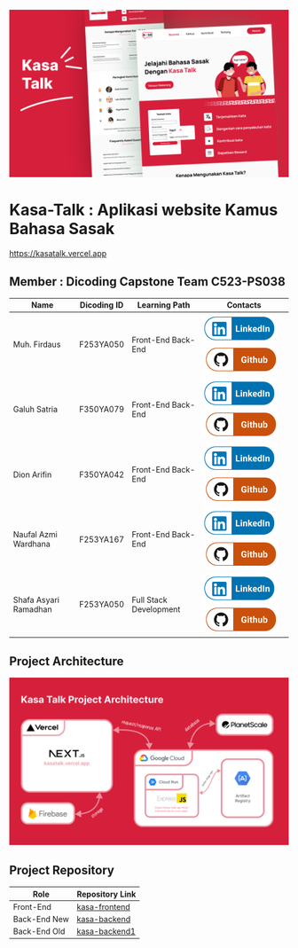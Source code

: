 <p align="center">
    <img src="https://raw.githubusercontent.com/Kasa-Talk/.github/main/profile/Kasa%20Landing%20Pages.png" alt="Terralysis App">
</p>

# Kasa-Talk : Aplikasi website Kamus Bahasa Sasak
https://kasatalk.vercel.app

## Member : Dicoding Capstone Team C523-PS038

| Name                    | Dicoding ID  | Learning Path      | Contacts                                                                                                                                                                                |
| ----------------------- | ----------- | ------------------ | --------------------------------------------------------------------------------------------------------------------------------------------------------------------------------------- |
| Muh. Firdaus | F253YA050 | Front-End Back-End | [![Muh. Firdaus](https://github.com/Kasa-Talk/.github/blob/main/profile/LinkedIn.png)](https://www.linkedin.com/in/muhfirdaus08/) [![muhfirdaus08](https://github.com/Kasa-Talk/.github/blob/main/profile/Github.png)](https://github.com/muhfirdaus08)                        |
| Galuh Satria       | F350YA079 | Front-End Back-End | [![Galuh Satria](https://github.com/Kasa-Talk/.github/blob/main/profile/LinkedIn.png)](https://www.linkedin.com/in/galuhsatria/) [![galuhsatria](https://github.com/Kasa-Talk/.github/blob/main/profile/Github.png)](https://github.com/galuhsatria)         |
| Dion  Arifin          | F350YA042 | Front-End Back-End   | [![Dion Arifin](https://github.com/Kasa-Talk/.github/blob/main/profile/LinkedIn.png)](https://www.linkedin.com/in/dionarifin13012003/) [![arifin1301](https://github.com/Kasa-Talk/.github/blob/main/profile/Github.png)](https://github.com/arifin1301)                              |
| Naufal Azmi Wardhana       | F253YA167 | Front-End Back-End   | [![Naufal Azmi Wardhana](https://github.com/Kasa-Talk/.github/blob/main/profile/LinkedIn.png)](https://www.linkedin.com/in/naufal-azmi-wardhana-59b99922b/) [![NaufalOpam](https://github.com/Kasa-Talk/.github/blob/main/profile/Github.png)](https://github.com/NaufalOpam) |
| Shafa Asyari Ramadhan            | F253YA050 | Full Stack Development     | [![Shafa Asyari Ramadhan](https://github.com/Kasa-Talk/.github/blob/main/profile/LinkedIn.png)](www.linkedin.com/in/shafaasyari/) [![shafaio](https://github.com/Kasa-Talk/.github/blob/main/profile/Github.png)](https://github.com/shafaio)                   |

## Project Architecture
<p align="center">
    <img src="https://github.com/Kasa-Talk/.github/blob/main/profile/project%20architecture.png" alt="Terralysis App">
</p>

## Project Repository
| Role                                 | Repository Link                                                                           |
| ------------------------------------ | ----------------------------------------------------------------------------------------- |
| Front-End                            | [kasa-frontend](https://github.com/Kasa-Talk/kasatalk)                                    |
| Back-End New                         | [kasa-backend](https://github.com/Kasa-Talk/kasa-talk-backend-NEW)                        |
| Back-End Old                         | [kasa-backend1](https://github.com/Kasa-Talk/kasa-talk-backend)                           |
